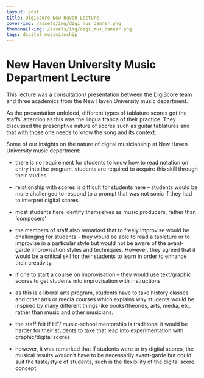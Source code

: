 ```yaml
---
layout: post
title: DigiScore New Haven Lecture
cover-img: /assets/img/digi_mus_banner.png
thumbnail-img: /assets/img/digi_mus_banner.png
tags: digital_musicianship
---
```


# **New Haven University Music Department Lecture**

This lecture was a consultation/ presentation between the DigiScore team 
and three academics from the New Haven University music department.


As the presentation unfolded, different types of tablature scores got the staffs’ attention as this was 
the lingua franca of their practice. They discussed the prescriptive nature of scores such as guitar tablatures 
and that with those one needs to know the song and its context.


Some of our insights on the nature of digital musicianship at New Haven University music department:

- there is no requirement for students to know how to read notation on entry into the program, students are required to acquire this skill through their studies

- relationship with scores is difficult for students here – students would be more challenged to respond to a prompt that was not sonic if they had to interpret digital scores.

- most students here identify themselves as music producers, rather than ‘composers’

- the members of staff also remarked that to freely improvise would be challenging for students - they would be able to read a tableture or to improvise in a particular style but would not be aware of the avant-garde improvisation styles and techniques. However, they agreed that it would be a critical skil for their students to learn in order to enhance their creativity.

- if one to start a course on improvisation – they would use text/graphic scores to get students into improvisation with instructions

- as this is a liberal arts program, students have to take history classes and other arts or media courses which explains why students would be inspired by many different things like books/theories, arts, media, etc. rather than music and other musicians.

- the staff felt if HE/ music-school mentorship is traditional it would be harder for their students to take that leap into experimentation with graphic/digital scores

- however, it was remarked that if students were to try digital scores, the musical results wouldn’t have to be necessarily avant-garde but could suit the taste/style of students, such is the flexibility of the digital score concept.

